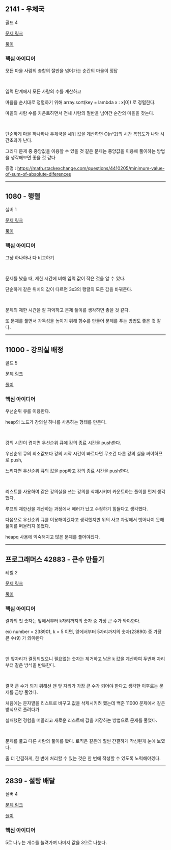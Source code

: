 ## 2141 - 우체국

골드 4

[문제 링크](https://www.acmicpc.net/problem/2141)

[풀이](https://github.com/ooosj/Coding-test-study/blob/main/week-1/osj/%5Bboj%5D%202141.py)

### 핵심 아이디어
모든 마을 사람의 총합의 절반을 넘어가는 순간의 마을이 정답

</br>

입력 단계에서 모든 사람의 수를 계산하고 

마을을 순서대로 정렬하기 위해 array.sort(key = lambda x : x[0]) 로 정렬한다.

마을의 사람 수를 카운트하면서 전체 사람의 절반을 넘어간 순간의 마을을 찾는다.

</br>

단순하게 마을 하나하나 우체국을 세워 값을 계산하면 O(n^2)의 시간 복잡도가 나와 시간초과가 난다.

그리디 문제 중 중앙값을 이용할 수 있을 것 같은 문제는 중앙값을 이용해 풀이하는 방법을 생각해보면 좋을 것 같다

증명 :
https://math.stackexchange.com/questions/4410205/minimum-value-of-sum-of-absolute-diferences

---

## 1080 - 행렬
실버 1

[문제 링크](https://www.acmicpc.net/problem/1080)

[풀이](https://github.com/ooosj/Coding-test-study/blob/main/week-1/osj/%5Bboj%5D%201080.py)

### 핵심 아이디어

그냥 하나하나 다 비교하기

</br>

문제를 봤을 때, 제한 시간에 비해 입력 값이 작은 것을 알 수 있다.

단순하게 같은 위치의 값이 다르면 3x3의 행렬의 모든 값을 바꿔준다.

</br>

문제의 제한 시간을 잘 파악하고 문제 풀이를 생각하면 좋을 것 같다.

또 문제를 풀면서 가독성을 높이기 위해 함수를 만들어 문제를 푸는 방법도 좋은 것 같다.

---

## 11000 - 강의실 배정

골드 5

[문제 링크](https://www.acmicpc.net/problem/11000)

[풀이](https://github.com/ooosj/Coding-test-study/blob/main/week-1/osj/%5Bboj%5D%2011000.py)

### 핵심 아이디어

우선순위 큐를 이용한다.

heap의 노드가 강의실 하나를 사용하는 형태를 만든다.

</br>

강의 시간이 겹치면 우선순위 큐에 강의 종료 시간을 push한다. 

우선순위 큐의 최소값보다 강의 시작 시간이 빠르다면 무조건 다른 강의 실을 써야하므로 push, 

느리다면 우선순위 큐의 값을 pop하고 강의 종료 시간을 push한다.

</br>

리스트를 사용하여 같은 강의실을 쓰는 강의를 삭제시키며 카운트하는 풀이를 먼저 생각했다. 

루프의 제한선을 계산하는 과정에서 에러가 났고 수정하기 힘들다고 생각했다.

다음으로 우선순위 큐를 이용해야겠다고 생각했지만 위의 사고 과정에서 벗어나지 못해 풀이를 떠올리지 못했다.

heapq 사용에 익숙해지고 많은 문제를 풀어야겠다.

---

## 프로그래머스 42883 - 큰수 만들기

레벨 2

[문제 링크](https://school.programmers.co.kr/learn/courses/30/lessons/42883)

[풀이](https://github.com/ooosj/Coding-test-study/blob/main/week-1/osj/%5Bprogrammers%5D%2042883.py)

### 핵심 아이디어

결과의 첫 숫자는 앞에서부터 k자리까지의 숫자 중 가장 큰 수가 와야한다. 

ex) number = 238901, k = 5 이면, 앞에서부터 5자리까지의 숫자(23890) 중 가장 큰 수(9) 가 와야한다

<br>

맨 앞자리가 결정되었으니 필요없는 숫자는 제거하고 남은 k 값을 계산하여 두번째 자리부터 같은 방식을 반복한다.

<br>

결국 큰 수가 되기 위해선 맨 앞 자리가 가장 큰 수가 되어야 한다고 생각한 이후로는 문제를 금방 풀었다.

처음에는 문자열을 리스트로 바꾸고 값을 삭제시키려 했는데 백준 11000 문제에서 같은 방식으로 풀려다가

실패했던 경험을 떠올리고 새로운 리스트에 값을 저장하는 방법으로 문제를 풀었다.

<br>

문제를 풀고 다른 사람의 풀이를 봤다. 로직은 같은데 훨씬 간결하게 작성된게 눈에 보였다.

좀 더 간결하게, 한 번에 처리할 수 있는 것은 한 번에 작성할 수 있도록 노력해야겠다.

---

## 2839 - 설탕 배달

실버 4

[문제 링크](https://www.acmicpc.net/problem/2839)

[풀이](https://github.com/ooosj/Coding-test-study/blob/main/week-1/osj/%5Bboj%5D%202839.py)

### 핵심 아이디어

5로 나누는 개수를 늘려가며 나머지 값을 3으로 나눈다.



